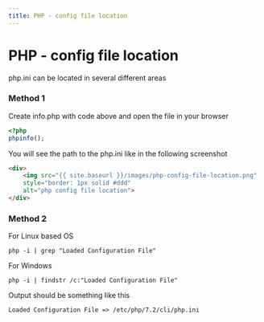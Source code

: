 ```yaml
---
title: PHP - config file location
---
```


<h1 class="header">PHP - config file location</h1>

php.ini can be located in several different areas

<h3>Method 1</h3>

Create info.php with code above and open the file in your browser
```php
<?php
phpinfo();
```

You will see the path to the php.ini like in the following screenshot
```html
<div>
    <img src="{{ site.baseurl }}/images/php-config-file-location.png"
    style="border: 1px solid #ddd"
    alt="php config file location">
</div>
```

<h3>Method 2</h3>

For Linux based OS
```code
php -i | grep "Loaded Configuration File"
```

For Windows
```code
php -i | findstr /c:"Loaded Configuration File"
```

Output should be something like this
```code
Loaded Configuration File => /etc/php/7.2/cli/php.ini
```